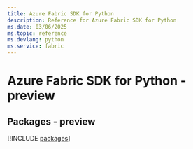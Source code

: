 ```yaml
---
title: Azure Fabric SDK for Python
description: Reference for Azure Fabric SDK for Python
ms.date: 03/06/2025
ms.topic: reference
ms.devlang: python
ms.service: fabric
---
```

# Azure Fabric SDK for Python - preview
## Packages - preview
[!INCLUDE [packages](fabric-index.md)]